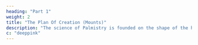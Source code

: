 ```yaml
---
heading: "Part 1"
weight: 2
title: "The Plan Of Creation (Mounts)"
description: "The science of Palmistry is founded on the shape of the hand. The 7 mounts lie at the base of the fingers and along the sides of the hand"
c: "deeppink"
---
```



 